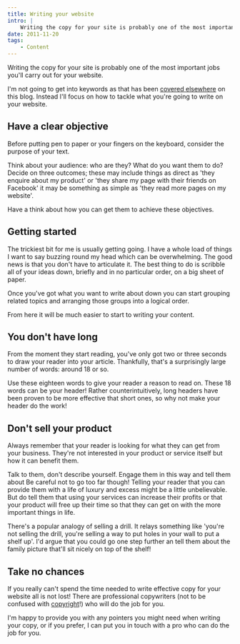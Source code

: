 ```yaml
---
title: Writing your website
intro: |
    Writing the copy for your site is probably one of the most important jobs you'll carry out for your website.
date: 2011-11-20
tags:
    - Content
---
```


Writing the copy for your site is probably one of the most important jobs you'll carry out for your website.

I'm not going to get into keywords as that has been [covered elsewhere](/resources/keywords) on this blog. Instead I'll focus on how to tackle what you're going to write on your website.


## Have a clear objective

Before putting pen to paper or your fingers on the keyboard, consider the purpose of your text.

Think about your audience: who are they? What do you want them to do? Decide on three outcomes; these may include things as direct as 'they enquire about my product' or 'they share my page with their friends on Facebook' it may be something as simple as 'they read more pages on my website'.

Have a think about how you can get them to achieve these objectives.


## Getting started

The trickiest bit for me is usually getting going. I have a whole load of things I want to say buzzing round my head which can be overwhelming. The good news is that you don't have to articulate it. The best thing to do is scribble all of your ideas down, briefly and in no particular order, on a big sheet of paper.

Once you've got what you want to write about down you can start grouping related topics and arranging those groups into a logical order.

From here it will be much easier to start to writing your content.


## You don't have long

From the moment they start reading, you've only got two or three seconds to draw your reader into your article. Thankfully, that's a surprisingly large number of words: around 18 or so.

Use these eighteen words to give your reader a reason to read on.
These 18 words can be your header! Rather counterintuitively, long headers have been proven to be more effective that short ones, so why not make your header do the work!


## Don't sell your product

Always remember that your reader is looking for what they can get from your business. They're not interested in your product or service itself but how it can benefit them.

Talk to them, don't describe yourself. Engage them in this way and tell them about
Be careful not to go too far though! Telling your reader that you can provide them with a life of luxury and excess might be a little unbelievable. But do tell them that using your services can increase their profits or that your product will free up their time so that they can get on with the more important things in life.

There's a popular analogy of selling a drill. It relays something like 'you're not selling the drill, you're selling a way to put holes in your wall to put a shelf up'. I'd argue that you could go one step further an tell them about the family picture that'll sit nicely on top of the shelf!


## Take no chances

If you really can't spend the time needed to write effective copy for your website all is not lost! There are professional copywriters (not to be confused with [copyright](http://en.wikipedia.org/wiki/Copyright)!) who will do the job for you.

I'm happy to provide you with any pointers you might need when writing your copy, or if you prefer, I can put you in touch with a pro who can do the job for you.
